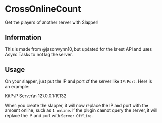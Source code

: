 # CrossOnlineCount
Get the players of another server with Slapper!
## Information
This is made from @jasonwynn10, but updated for the latest API and uses Async Tasks to not lag the server.
## Usage
On your slapper, just put the IP and port of the server like `IP:Port`. Here is an example:

KitPvP Server\n 127.0.0.1:19132

When you create the slapper, it will now replace the IP and port with the amount online, such as `1 online`. If the plugin cannot query the server, it will replace the IP and port with `Server Offline`.
